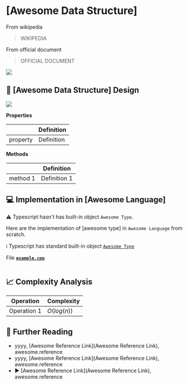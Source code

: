# [Awesome Data Structure]

From wikipedia

> WIKIPEDIA

From official document 

> OFFICIAL DOCUMENT

![](../abstract/data-structures/image.png)


## 🎨 [Awesome Data Structure] Design

![](images/design.png)

**Properties**

|                | Definition                              |
|----------------|-----------------------------------------|
| property       | Definition                              |

**Methods**

|                 | Definition      |
|-----------------|-----------------|
| method 1        | Definition 1    |


## 💻 Implementation in [Awesome Language]

⚠️ Typescript hasn't has built-in object `Awesome Type`.

Here are the implementation of [awesome type] in `Awesome Language` from scratch.

ℹ️ Typescript has standard built-in object [`Awesome Type`](awesome-link)

File [**`example.cpp`**](code/example.cpp)

```[id]
```

## 📈 Complexity Analysis


| Operation       | Complexity          |
|-----------------|---------------------|
| Operation 1     | $O(log(n))$         |

## 🔗 Further Reading

* yyyy, [Awesome Reference Link](Awesome Reference Link), awesome.reference
* yyyy, [Awesome Reference Link](Awesome Reference Link), awesome.reference
* ▶️ [Awesome Reference Link](Awesome Reference Link), awesome.reference
